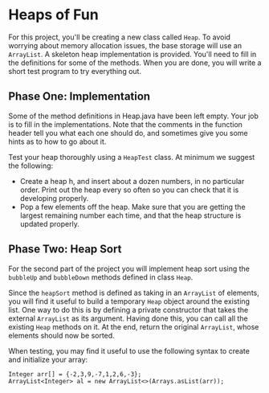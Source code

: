 # Heaps of Fun

For this project, you'll be creating a new class called `Heap`. To avoid worrying about memory allocation issues, the base storage will use an `ArrayList`. A skeleton heap implementation is provided. You'll need to fill in the definitions for some of the methods. When you are done, you will write a short test program to try everything out.

## Phase One: Implementation
Some of the method definitions in Heap.java have been left empty. Your job is to fill in the implementations. Note that the comments in the function header tell you what each one should do, and sometimes give you some hints as to how to go about it.

Test your heap thoroughly using a `HeapTest` class.  At minimum we suggest the following:
* Create a heap h, and insert about a dozen numbers, in no particular order. Print out the heap every so often so you can check that it is developing properly.
* Pop a few elements off the heap.  Make sure that you are getting the largest remaining number each time, and that the heap structure is updated properly.

## Phase Two: Heap Sort

For the second part of the project you will implement heap sort using the `bubbleUp` and `bubbleDown` methods defined in class `Heap`.

Since the `heapSort` method is defined as taking in an `ArrayList` of elements, you will find it useful to build a temporary `Heap` object around the existing list.  One way to do this is by defining a private constructor that takes the external `ArrayList` as its argument.  Having done this, you can call all the existing `Heap` methods on it.  At the end, return the original `ArrayList`, whose elements should now be sorted.

When testing, you may find it useful to use the following syntax to create and initialize your array:

    Integer arr[] = {-2,3,9,-7,1,2,6,-3};
    ArrayList<Integer> al = new ArrayList<>(Arrays.asList(arr));
